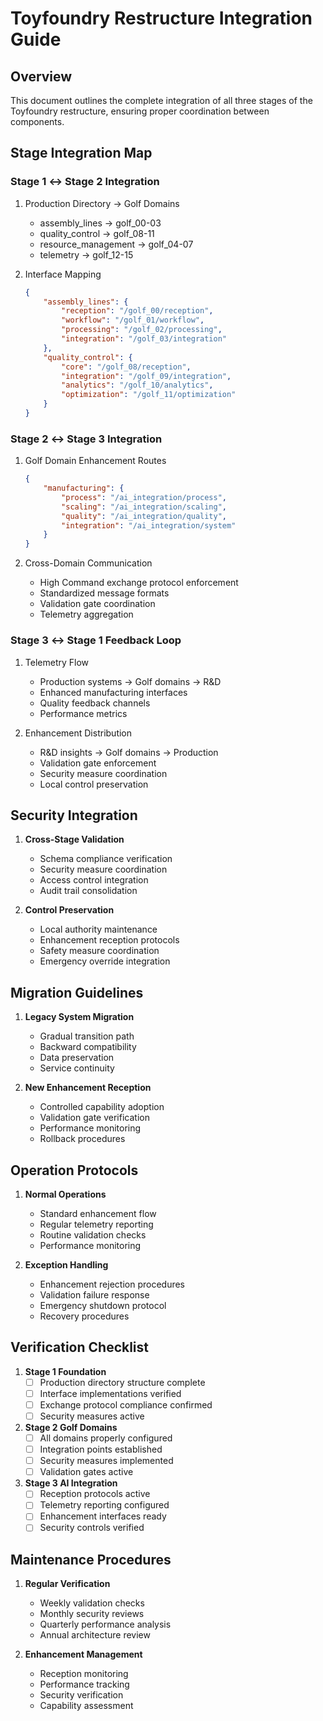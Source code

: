 # Toyfoundry Restructure Integration Guide

## Overview

This document outlines the complete integration of all three stages of the Toyfoundry restructure, ensuring proper coordination between components.

## Stage Integration Map

### Stage 1 ↔ Stage 2 Integration

1. Production Directory → Golf Domains
   - assembly_lines → golf_00-03
   - quality_control → golf_08-11
   - resource_management → golf_04-07
   - telemetry → golf_12-15

2. Interface Mapping
   ```json
   {
       "assembly_lines": {
           "reception": "/golf_00/reception",
           "workflow": "/golf_01/workflow",
           "processing": "/golf_02/processing",
           "integration": "/golf_03/integration"
       },
       "quality_control": {
           "core": "/golf_08/reception",
           "integration": "/golf_09/integration",
           "analytics": "/golf_10/analytics",
           "optimization": "/golf_11/optimization"
       }
   }
   ```

### Stage 2 ↔ Stage 3 Integration

1. Golf Domain Enhancement Routes
   ```json
   {
       "manufacturing": {
           "process": "/ai_integration/process",
           "scaling": "/ai_integration/scaling",
           "quality": "/ai_integration/quality",
           "integration": "/ai_integration/system"
       }
   }
   ```

2. Cross-Domain Communication
   - High Command exchange protocol enforcement
   - Standardized message formats
   - Validation gate coordination
   - Telemetry aggregation

### Stage 3 ↔ Stage 1 Feedback Loop

1. Telemetry Flow
   - Production systems → Golf domains → R&D
   - Enhanced manufacturing interfaces
   - Quality feedback channels
   - Performance metrics

2. Enhancement Distribution
   - R&D insights → Golf domains → Production
   - Validation gate enforcement
   - Security measure coordination
   - Local control preservation

## Security Integration

1. **Cross-Stage Validation**
   - Schema compliance verification
   - Security measure coordination
   - Access control integration
   - Audit trail consolidation

2. **Control Preservation**
   - Local authority maintenance
   - Enhancement reception protocols
   - Safety measure coordination
   - Emergency override integration

## Migration Guidelines

1. **Legacy System Migration**
   - Gradual transition path
   - Backward compatibility
   - Data preservation
   - Service continuity

2. **New Enhancement Reception**
   - Controlled capability adoption
   - Validation gate verification
   - Performance monitoring
   - Rollback procedures

## Operation Protocols

1. **Normal Operations**
   - Standard enhancement flow
   - Regular telemetry reporting
   - Routine validation checks
   - Performance monitoring

2. **Exception Handling**
   - Enhancement rejection procedures
   - Validation failure response
   - Emergency shutdown protocol
   - Recovery procedures

## Verification Checklist

1. **Stage 1 Foundation**
   - [ ] Production directory structure complete
   - [ ] Interface implementations verified
   - [ ] Exchange protocol compliance confirmed
   - [ ] Security measures active

2. **Stage 2 Golf Domains**
   - [ ] All domains properly configured
   - [ ] Integration points established
   - [ ] Security measures implemented
   - [ ] Validation gates active

3. **Stage 3 AI Integration**
   - [ ] Reception protocols active
   - [ ] Telemetry reporting configured
   - [ ] Enhancement interfaces ready
   - [ ] Security controls verified

## Maintenance Procedures

1. **Regular Verification**
   - Weekly validation checks
   - Monthly security reviews
   - Quarterly performance analysis
   - Annual architecture review

2. **Enhancement Management**
   - Reception monitoring
   - Performance tracking
   - Security verification
   - Capability assessment